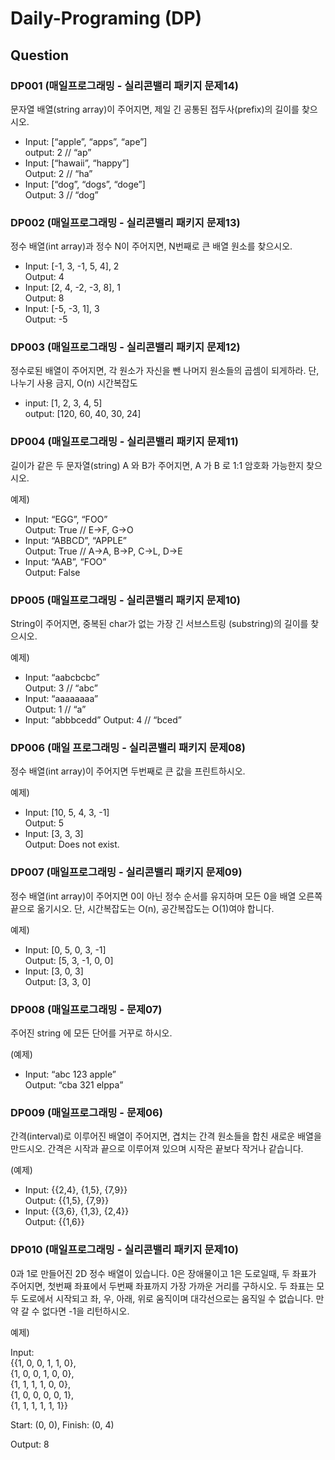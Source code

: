 # Daily-Programing (DP)

## Question

### DP001 (매일프로그래밍 - 실리콘밸리 패키지 문제14)
문자열 배열(string array)이 주어지면, 제일 긴 공통된 접두사(prefix)의 길이를 찾으시오.

- Input: [“apple”, “apps”, “ape”]  
output: 2 // “ap”
- Input: [“hawaii”, “happy”]  
Output: 2 // “ha”
- Input: [“dog”, “dogs”, “doge”]  
Output: 3 // “dog”

### DP002 (매일프로그래밍 - 실리콘밸리 패키지 문제13)
정수 배열(int array)과 정수 N이 주어지면, N번째로 큰 배열 원소를 찾으시오.

- Input: [-1, 3, -1, 5, 4], 2  
Output: 4
- Input: [2, 4, -2, -3, 8], 1  
Output: 8
- Input: [-5, -3, 1], 3  
Output: -5

### DP003 (매일프로그래밍 - 실리콘밸리 패키지 문제12)
정수로된 배열이 주어지면, 각 원소가 자신을 뺀 나머지 원소들의 곱셈이 되게하라.
단, 나누기 사용 금지, O(n) 시간복잡도

- input: [1, 2, 3, 4, 5]  
output: [120, 60, 40, 30, 24]

### DP004 (매일프로그래밍 - 실리콘밸리 패키지 문제11)
길이가 같은 두 문자열(string) A 와 B가 주어지면, A 가 B 로 1:1 암호화 가능한지 찾으시오.

예제)
- Input: “EGG”, “FOO”  
Output: True // E->F, G->O
- Input: “ABBCD”, “APPLE”  
Output: True // A->A, B->P, C->L, D->E
- Input: “AAB”, “FOO”  
Output: False

### DP005 (매일프로그래밍 - 실리콘밸리 패키지 문제10)
String이 주어지면, 중복된 char가 없는 가장 긴 서브스트링 (substring)의 길이를 찾으시오.

예제)
- Input: “aabcbcbc”  
Output: 3 // “abc”
- Input: “aaaaaaaa”  
Output: 1 // “a”
- Input: “abbbcedd”
Output: 4 // “bced”

### DP006 (매일 프로그래밍 - 실리콘밸리 패키지 문제08)
정수 배열(int array)이 주어지면 두번째로 큰 값을 프린트하시오.

예제)
- Input: [10, 5, 4, 3, -1]  
Output: 5
- Input: [3, 3, 3]  
Output: Does not exist.

### DP007 (매일프로그래밍 - 실리콘밸리 패키지 문제09)
정수 배열(int array)이 주어지면 0이 아닌 정수 순서를 유지하며 모든 0을 배열 오른쪽 끝으로 옮기시오. 단, 시간복잡도는 O(n), 공간복잡도는 O(1)여야 합니다.

예제)
- Input: [0, 5, 0, 3, -1]  
Output: [5, 3, -1, 0, 0]
- Input: [3, 0, 3]  
Output: [3, 3, 0]

### DP008 (매일프로그래밍 - 문제07)
주어진 string 에 모든 단어를 거꾸로 하시오.

(예제)
- Input: “abc 123 apple”  
Output: “cba 321 elppa”

### DP009 (매일프로그래밍 - 문제06)
간격(interval)로 이루어진 배열이 주어지면, 겹치는 간격 원소들을 합친 새로운 배열을 만드시오. 간격은 시작과 끝으로 이루어져 있으며 시작은 끝보다 작거나 같습니다.

(예제)
- Input: {{2,4}, {1,5}, {7,9}}  
Output: {{1,5}, {7,9}}
- Input: {{3,6}, {1,3}, {2,4}}  
Output: {{1,6}}

### DP010 (매일프로그래밍 - 실리콘밸리 패키지 문제10)
0과 1로 만들어진 2D 정수 배열이 있습니다. 0은 장애물이고 1은 도로일때, 두 좌표가 주어지면, 첫번째 좌표에서 두번째 좌표까지 가장 가까운 거리를 구하시오. 두 좌표는 모두 도로에서 시작되고 좌, 우, 아래, 위로 움직이며 대각선으로는 움직일 수 없습니다. 만약 갈 수 없다면 -1을 리턴하시오.

예제)  

Input:  
{{1, 0, 0, 1, 1, 0},  
{1, 0, 0, 1, 0, 0},  
{1, 1, 1, 1, 0, 0},  
{1, 0, 0, 0, 0, 1},  
{1, 1, 1, 1, 1, 1}}  

Start: (0, 0), Finish: (0, 4)

Output: 8

